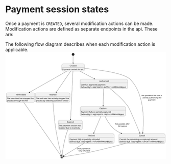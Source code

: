 <!-- START_METADATA
---
title: Payment states
id: payment-states
pagination_prev: Null
pagination_next: Null
sidebar_label: Payment session states
sidebar_position: 15
---
END_METADATA -->

# Payment session states


Once a payment is `CREATED`, several modification actions can be made. Modification actions are defined as separate endpoints in the api. These are:

The following flow diagram describes when each modification action is applicable.
![Payment flow diagram](images/payment-modification.svg)

